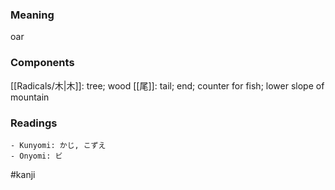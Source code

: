### Meaning

oar

### Components

[[Radicals/木|木]]: tree; wood [[尾]]: tail; end; counter for fish; lower slope of mountain

### Readings

```
- Kunyomi: かじ, こずえ
- Onyomi: ビ
```

#kanji